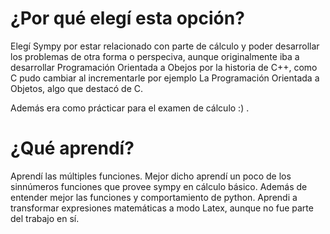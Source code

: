# ¿Por qué elegí esta opción?
Elegí Sympy por estar relacionado con parte de cálculo y poder desarrollar
los problemas de otra forma o perspeciva, aunque originalmente iba a 
desarrollar Programación Orientada a Obejos por la historia de C++, como C
pudo cambiar al incrementarle por ejemplo La Programación Orientada a 
Objetos, algo que destacó de C.

Además era como prácticar para el examen de cálculo :) .
# ¿Qué aprendí?
Aprendí las múltiples funciones. Mejor dicho aprendí un poco de los sinnúmeros
funciones que provee sympy en cálculo básico. Además de entender mejor las funciones y comportamiento
de python.
Aprendi a transformar expresiones matemáticas a modo Latex, aunque no fue parte del 
trabajo en sí. 